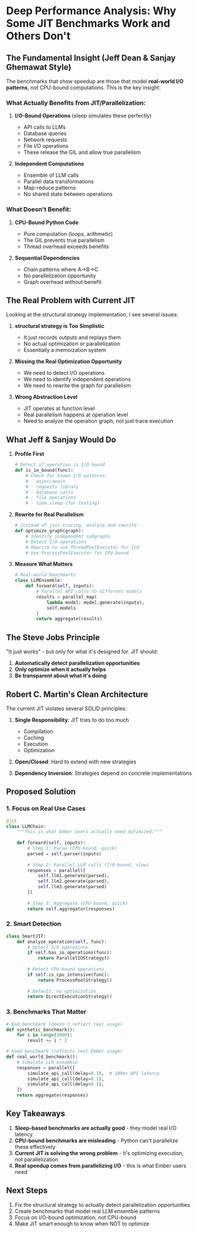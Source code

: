 # Deep Performance Analysis: Why Some JIT Benchmarks Work and Others Don't

## The Fundamental Insight (Jeff Dean & Sanjay Ghemawat Style)

The benchmarks that show speedup are those that model **real-world I/O patterns**, not CPU-bound computations. This is the key insight:

### What Actually Benefits from JIT/Parallelization:

1. **I/O-Bound Operations** (sleep simulates these perfectly)
   - API calls to LLMs
   - Database queries
   - Network requests
   - File I/O operations
   - These release the GIL and allow true parallelism

2. **Independent Computations**
   - Ensemble of LLM calls
   - Parallel data transformations
   - Map-reduce patterns
   - No shared state between operations

### What Doesn't Benefit:

1. **CPU-Bound Python Code**
   - Pure computation (loops, arithmetic)
   - The GIL prevents true parallelism
   - Thread overhead exceeds benefits

2. **Sequential Dependencies**
   - Chain patterns where A→B→C
   - No parallelization opportunity
   - Graph overhead without benefit

## The Real Problem with Current JIT

Looking at the structural strategy implementation, I see several issues:

1. **structural strategy is Too Simplistic**
   - It just records outputs and replays them
   - No actual optimization or parallelization
   - Essentially a memoization system

2. **Missing the Real Optimization Opportunity**
   - We need to detect I/O operations
   - We need to identify independent operations
   - We need to rewrite the graph for parallelism

3. **Wrong Abstraction Level**
   - JIT operates at function level
   - Real parallelism happens at operation level
   - Need to analyze the operation graph, not just trace execution

## What Jeff & Sanjay Would Do

1. **Profile First**
   ```python
   # Detect if operation is I/O bound
   def is_io_bound(func):
       # Check for known I/O patterns:
       # - async/await
       # - requests library
       # - database calls
       # - file operations
       # - time.sleep (for testing)
   ```

2. **Rewrite for Real Parallelism**
   ```python
   # Instead of just tracing, analyze and rewrite
   def optimize_graph(graph):
       # Identify independent subgraphs
       # Detect I/O operations
       # Rewrite to use ThreadPoolExecutor for I/O
       # Use ProcessPoolExecutor for CPU-bound
   ```

3. **Measure What Matters**
   ```python
   # Real-world benchmarks
   class LLMEnsemble:
       def forward(self, inputs):
           # Parallel API calls to different models
           results = parallel_map(
               lambda model: model.generate(inputs),
               self.models
           )
           return aggregate(results)
   ```

## The Steve Jobs Principle

"It just works" - but only for what it's designed for. JIT should:

1. **Automatically detect parallelization opportunities**
2. **Only optimize when it actually helps**
3. **Be transparent about what it's doing**

## Robert C. Martin's Clean Architecture

The current JIT violates several SOLID principles:

1. **Single Responsibility**: JIT tries to do too much
   - Compilation
   - Caching
   - Execution
   - Optimization

2. **Open/Closed**: Hard to extend with new strategies

3. **Dependency Inversion**: Strategies depend on concrete implementations

## Proposed Solution

### 1. Focus on Real Use Cases

```python
@jit
class LLMChain:
    """This is what Ember users actually need optimized."""
    
    def forward(self, inputs):
        # Step 1: Parse (CPU-bound, quick)
        parsed = self.parser(inputs)
        
        # Step 2: Parallel LLM calls (I/O-bound, slow)
        responses = parallel([
            self.llm1.generate(parsed),
            self.llm2.generate(parsed),
            self.llm3.generate(parsed)
        ])
        
        # Step 3: Aggregate (CPU-bound, quick)
        return self.aggregator(responses)
```

### 2. Smart Detection

```python
class SmartJIT:
    def analyze_operation(self, func):
        # Detect I/O operations
        if self.has_io_operations(func):
            return ParallelIOStrategy()
        
        # Detect CPU-bound operations
        if self.is_cpu_intensive(func):
            return ProcessPoolStrategy()
        
        # Default: no optimization
        return DirectExecutionStrategy()
```

### 3. Benchmarks That Matter

```python
# Bad benchmark (doesn't reflect real usage)
def synthetic_benchmark():
    for i in range(1000):
        result += i * 2

# Good benchmark (reflects real Ember usage)
def real_world_benchmark():
    # Simulate LLM ensemble
    responses = parallel([
        simulate_api_call(delay=0.1),  # 100ms API latency
        simulate_api_call(delay=0.1),
        simulate_api_call(delay=0.1),
    ])
    return aggregate(responses)
```

## Key Takeaways

1. **Sleep-based benchmarks are actually good** - they model real I/O latency
2. **CPU-bound benchmarks are misleading** - Python can't parallelize these effectively
3. **Current JIT is solving the wrong problem** - it's optimizing execution, not parallelization
4. **Real speedup comes from parallelizing I/O** - this is what Ember users need

## Next Steps

1. Fix the structural strategy to actually detect parallelization opportunities
2. Create benchmarks that model real LLM ensemble patterns
3. Focus on I/O-bound optimization, not CPU-bound
4. Make JIT smart enough to know when NOT to optimize